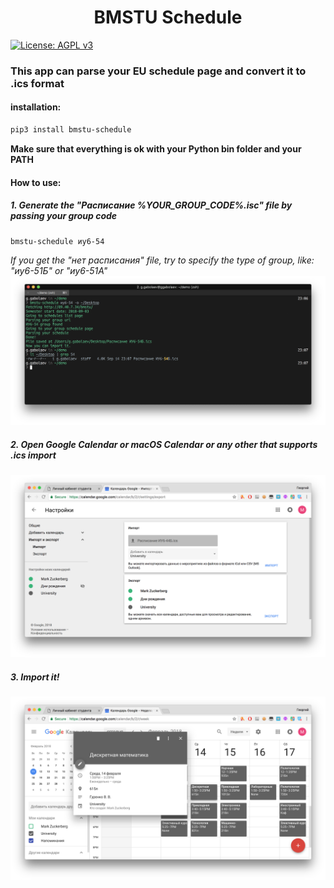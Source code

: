 # <div align="center">BMSTU Schedule</div>
[![License: AGPL v3](https://img.shields.io/badge/License-AGPL%20v3-blue.svg)](https://www.gnu.org/licenses/agpl-3.0)

### This app can parse your EU schedule page and convert it to .ics format
#### installation:
```bash
pip3 install bmstu-schedule
```
**Make sure that everything is ok with your Python bin folder and your PATH**
#### How to use:
##### 1. Generate the "Расписание %YOUR_GROUP_CODE%.isc" file by passing your group code
```bash
bmstu-schedule иу6-54
```
*If you get the "нет расписания" file, try to specify the type of group, like:
"иу6-51Б" or "иу6-51А"*
![](img/step1.png)
##### 2. Open Google Calendar or macOS Calendar or any other that supports .ics import
![](img/step2.png)
##### 3. Import it!
![](img/step3.png)
